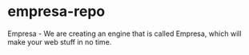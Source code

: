 # empresa-repo
Empresa - We are creating an engine that is called Empresa, which will make your web stuff in no time.
